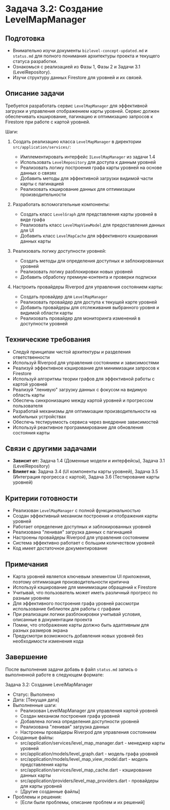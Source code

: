 # Задача 3.2: Создание LevelMapManager

## Подготовка
- Внимательно изучи документы `bizlevel-concept-updated.md` и `status.md` для полного понимания архитектуры проекта и текущего статуса разработки.
- Ознакомься с реализацией из Фазы 1, Фазы 2 и Задачи 3.1 (LevelRepository).
- Изучи структуру данных Firestore для уровней и их связей.

## Описание задачи
Требуется разработать сервис `LevelMapManager` для эффективной загрузки и управления отображением карты уровней. Сервис должен обеспечивать кэширование, пагинацию и оптимизацию запросов к Firestore при работе с картой уровней.

Шаги:
1. Создать реализацию класса `LevelMapManager` в директории `src/application/services/`:
   - Имплементировать интерфейс `ILevelMapManager` из задачи 1.4
   - Использовать `LevelRepository` для доступа к данным уровней
   - Реализовать логику построения графа карты уровней на основе данных о связях
   - Добавить методы для эффективной загрузки видимой части карты с пагинацией
   - Реализовать кэширование данных для оптимизации производительности

2. Разработать вспомогательные компоненты:
   - Создать класс `LevelGraph` для представления карты уровней в виде графа
   - Реализовать класс `LevelMapViewModel` для предоставления данных для UI
   - Добавить класс `LevelMapCache` для эффективного кэширования данных карты

3. Реализовать логику доступности уровней:
   - Создать методы для определения доступных и заблокированных уровней
   - Реализовать логику разблокировки новых уровней
   - Добавить обработку премиум-контента и проверки подписки

4. Настроить провайдеры Riverpod для управления состоянием карты:
   - Создать провайдер для `LevelMapManager`
   - Реализовать провайдер для доступа к текущей карте уровней
   - Добавить провайдеры для отслеживания выбранного уровня и видимой области карты
   - Реализовать провайдер для мониторинга изменений в доступности уровней

## Технические требования
- Следуй принципам чистой архитектуры и разделения ответственности
- Используй Riverpod для управления состоянием и зависимостями
- Реализуй эффективное кэширование для минимизации запросов к Firestore
- Используй алгоритмы теории графов для эффективной работы с картой уровней
- Реализуй "ленивую" загрузку данных с фокусом на видимую область карты
- Обеспечь синхронизацию между картой уровней и прогрессом пользователя
- Разработай механизмы для оптимизации производительности на мобильных устройствах
- Обеспечь тестируемость сервиса через внедрение зависимостей
- Используй реактивное программирование для обновления состояния карты

## Связи с другими задачами
- **Зависит от:** Задача 1.4 (Доменные модели и интерфейсы), Задача 3.1 (LevelRepository)
- **Влияет на:** Задача 3.4 (UI компоненты карты уровней), Задача 3.5 (Интеграция прогресса с картой), Задача 3.6 (Тестирование карты уровней)

## Критерии готовности
- Реализован `LevelMapManager` с полной функциональностью
- Создан эффективный механизм построения и отображения карты уровней
- Работает определение доступных и заблокированных уровней
- Реализована "ленивая" загрузка данных с пагинацией
- Настроены провайдеры Riverpod для управления состоянием
- Система эффективно работает с большим количеством уровней
- Код имеет достаточное документирование

## Примечания
- Карта уровней является ключевым элементом UI приложения, поэтому оптимизация производительности критична
- Используй кэширование для минимизации обращений к Firestore
- Учитывай, что пользователь может иметь различный прогресс по разным уровням
- Для эффективного построения графа уровней рассмотри использование библиотек для работы с графами
- При реализации логики разблокировки учитывай условия, описанные в документации проекта
- Помни, что отображение карты должно быть адаптивным для разных размеров экрана
- Предусмотри возможность добавления новых уровней без необходимости изменения кода

## Завершение
После выполнения задачи добавь в файл `status.md` запись о выполненной работе в следующем формате:

Задача 3.2: Создание LevelMapManager
* Статус: Выполнено
* Дата: [Текущая дата]
* Выполненные шаги:
    * Реализован LevelMapManager для управления картой уровней
    * Создан механизм построения графа уровней
    * Добавлена логика определения доступности уровней
    * Реализована "ленивая" загрузка данных
    * Настроены провайдеры Riverpod для управления состоянием
* Созданные файлы:
    * src/application/services/level_map_manager.dart - менеджер карты уровней
    * src/application/models/level_graph.dart - модель графа уровней
    * src/application/models/level_map_view_model.dart - модель представления карты
    * src/application/services/level_map_cache.dart - кэширование данных карты
    * src/application/providers/level_map_providers.dart - провайдеры для карты уровней
    * [Другие созданные файлы]
* Проблемы и решения:
    * [Если были проблемы, описание проблем и их решений]